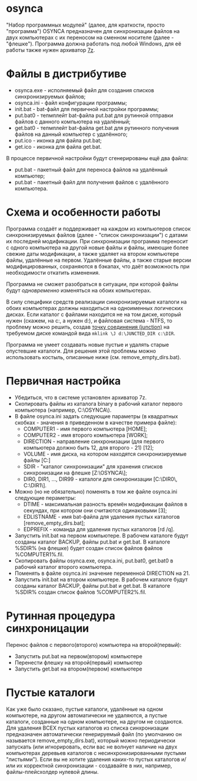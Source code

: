 # osynca

"Набор программных модулей" (далее, для краткости, просто "программа") OSYNCA предназначен для синхронизации файлов на двух компьютерах с их переносом на сменном носителе (далее - "флешке"). Программа должна работать под любой Windows, для её работы также нужен архиватор [7z](http://www.7-zip.org/).

# Файлы в дистрибутиве

* osynca.exe - исполняемый файл для создания списков синхронизируемых файлов;
* osynca.ini - файл конфигурации программы;
* init.bat - bat-файл для первичной настройки программы;
* put.bat0 - тепмплейт bat-файла put.bat для рутинной отправки файлов с данного компьютера на удалённый;
* get.bat0 - тепмплейт bat-файла get.bat для рутинного получения файлов на данный компьютер с удалённого;
* put.ico - иконка для файла put.bat;
* get.ico - иконка для файла get.bat.

В процессе первичной настройки будут сгенерированы ещё два файла:

* put.bat - пакетный файл для переноса файлов на удалённый компьютер;
* put.bat - пакетный файл для получения файлов с удалённого компьютера.

# Схема и особенности работы

Программа создаёт и поддерживает на каждом из компьютеров список синхронизируемых файлов (далее - "список синхронизации") с датами их последней модификации. При синхронизации программа переносит с одного компьютера на другой новые файлы и файлы, имеющие более свежие даты модификации, а также удаляет на втором компьютере файлы, удалённые на первом. Удалённые файлы, а также старые версии модифицированных, сохраняются в бэкапах, что даёт возможность при необходимости откатить изменения.

Программа не сможет разобраться в ситуации, при которой файлы будут *одновременно* изменяться на обоих компьютерах.

В силу специфики средств реализации синхронизируемые каталоги на обоих компьютерах должны находиться  на одноименных логических дисках. Если каталог с файлами находится не на том диске, который нужен (скажем, на c:, а нужен d:), и файловая система - NTFS, то проблему можно решить, создав [точку соединения (junction)](https://ru.wikipedia.org/wiki/%D0%A2%D0%BE%D1%87%D0%BA%D0%B0_%D1%81%D0%BE%D0%B5%D0%B4%D0%B8%D0%BD%D0%B5%D0%BD%D0%B8%D1%8F_NTFS) на требуемом диске командой вида `mklink \J d:\JUNCTED_DIR c:\DIR`.

Программа не умеет создавать новые пустые и удалять старые опустевшие каталоги. Для решения этой проблемы можно использовать костыль, описанные ниже (см. remove_empty_dirs.bat).

# Первичная настройка

- Убедиться, что в системе установлен архиватор 7z.
- Скопировать файлы из каталога binary в рабочий каталог первого компьютера (например, C:\OSYNCA\\).
- В файле osynca.ini задать следующие параметры (в квадратных скобках - значения в приведенном в качестве примера файле):
  - COMPUTER1 - имя первого компьютера [HOME];
  - COMPUTER2 - имя второго компьютера [WORK];
  - DIRECTION - направление синхронизации (для первого компьютера должно быть 12, для второго - 21) [12];
  - VOLUME - имя диска, на котором находятся синхронизируемые файлы [C:]
  - SDIR - "каталог синхронизации" для хранения списков синхронизации на флешке [Z:\OSYNCA\\];
  - DIR0, DIR1, ..., DIR99 - каталоги для синхронизации [C:\DIR0\\, C:\DIR1\\].
- Можно (но не обязательно) поменять в том же файле osynca.ini следующие пераметры:
  - DTIME - максимальная разность времён модификации файлов в секундах, при котором они считаются одинаковыми [3];
  - EDLISTNAME - имя bat-файла для удаления пустых каталогов [remove_empty_dirs.bat];
  - EDPREFIX - команда для удаления пустых каталогов [rd /q].
- Запустить init.bat на первом компьютере. В рабочем каталоге будут созданы каталог BACKUP, файлы put.bat и get.bat. В каталоге %SDIR% (на флешке) будет создан список файлов файлов %COMPUTER1%.fil.
- Скопировать файлы osynca.exe, osynca.ini, put.bat0, get.bat0 в рабочий каталог второго компьютера.
- Поменять в файле osynca.ini значение переменной DIRECTION на 21.
- Запустить init.bat на втором компьютере.  В рабочем каталоге будут созданы каталог BACKUP, файлы put.bat и get.bat. В каталоге %SDIR% создан список файлов %COMPUTER2%.fil.

# Рутинная процедура синхроницации

Перенос файлов с первого(второго) компьютера на второй(первый):

- Запустить put.bat на первом(втором) компьютере
- Перенести флешку на второй(первый) компьютер
- Запустить get.bat на втором(первом) компьютере

# Пустые каталоги

Как уже было сказано, пустые каталоги, удалённые на одном компьютере, на другом автоматически не удаляются, а пустые каталоги, созданные на одном компьютере, на другом не создаются. Для удаления ВСЕХ пустых каталогов из списка синхронизации предназначен автоматически генерируемый файл (по умолчанию он называется remove_empty_dirs.bat), который можно периодически запускать (или игнорировать, если вас не волнует наличие на двух компьютерах деревьев каталогов с несинхронизированными пустыми "листьями"). Если вы не хотите удаления каких-то пустых каталогов и/или их корректной синхронизации - создавайте в них, например, файлы-плейсхолдер нулевой длины.
